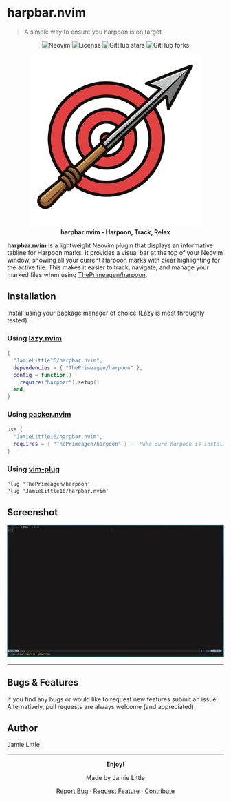 # harpbar.nvim
> A simple way to ensure you harpoon is on target

<div align="center">

![Neovim](https://img.shields.io/badge/neovim-%23019733.svg?style=for-the-badge&logo=neovim&logoColor=white)
![License](https://img.shields.io/badge/license-MIT-blue.svg?style=for-the-badge)
![GitHub stars](https://img.shields.io/github/stars/JamieLittle16/harpbar.nvim?style=for-the-badge)
![GitHub forks](https://img.shields.io/github/forks/JamieLittle16/harpbar.nvim?style=for-the-badge)

</div>

<div align="center">
<img src="https://github.com/JamieLittle16/harpbar.nvim/blob/main/assets/logo.png" alt="Harpoon on Target" width="400">
<br>
<strong>harpbar.nvim - Harpoon, Track, Relax</strong>
</div>

**harpbar.nvim** is a lightweight Neovim plugin that displays an informative tabline for Harpoon marks. It provides a visual bar at the top of your Neovim window, showing all your current Harpoon marks with clear highlighting for the active file. This makes it easier to track, navigate, and manage your marked files when using [ThePrimeagen/harpoon](https://github.com/ThePrimeagen/harpoon).

## Installation
Install using your package manager of choice (Lazy is most throughly tested).

### Using [lazy.nvim](https://github.com/folke/lazy.nvim)

```lua
{
  "JamieLittle16/harpbar.nvim",
  dependencies = { "ThePrimeagen/harpoon" },
  config = function()
    require("harpbar").setup()
  end,
}
```

### Using [packer.nvim](https://github.com/wbthomason/packer.nvim)

```lua
use {
  "JamieLittle16/harpbar.nvim",
  requires = { "ThePrimeagen/harpoon" } -- Make sure harpoon is installed
}
```

### Using [vim-plug](https://github.com/junegunn/vim-plug)

```vim
Plug 'ThePrimeagen/harpoon'
Plug 'JamieLittle16/harpbar.nvim'
```
## Screenshot
<div align="center">
<img src="https://github.com/JamieLittle16/harpbar.nvim/blob/main/assets/harpbar-screenshot.png", alt="Screenshot of harpbar", width=800>
</div>

---

## Bugs & Features
If you find any bugs or would like to request new features submit an issue.
Alternatively, pull requests are always welcome (and appreciated).

## Author
Jamie Little

---

<div align="center">
  
**Enjoy!**

Made by Jamie Little

[Report Bug](https://github.com/JamieLittle16/harpbar.nvim/issues) ·
[Request Feature](https://github.com/JamieLittle16/harpbar.nvim/issues) ·
[Contribute](https://github.com/JamieLittle16/harpbar.nvim/pulls)

</div>
